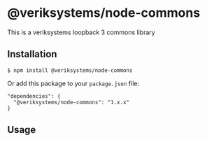 # @veriksystems/node-commons

This is a veriksystems loopback 3 commons library

## Installation

`$ npm install @veriksystems/node-commons`

Or add this package to your `package.json` file:

```
"dependencies": {
  "@veriksystems/node-commons": "1.x.x"
}
```

## Usage
